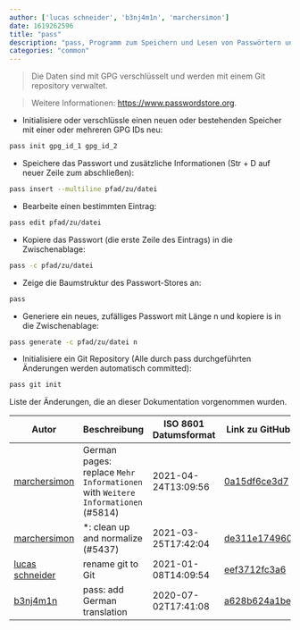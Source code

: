 ```yaml
---
author: ['lucas schneider', 'b3nj4m1n', 'marchersimon']
date: 1619262596
title: "pass"
description: "pass, Programm zum Speichern und Lesen von Passwörtern und anderen sensiblen Daten."
categories: "common"
---
```

> Die Daten sind mit GPG verschlüsselt und werden mit einem Git repository verwaltet.

> Weitere Informationen: <https://www.passwordstore.org>.

- Initialisiere oder verschlüssle einen neuen oder bestehenden Speicher mit einer oder mehreren GPG IDs neu:

```bash
pass init gpg_id_1 gpg_id_2
```

- Speichere das Passwort und zusätzliche Informationen (Str + D auf neuer Zeile zum abschließen):

```bash
pass insert --multiline pfad/zu/datei
```

- Bearbeite einen bestimmten Eintrag:

```bash
pass edit pfad/zu/datei
```

- Kopiere das Passwort (die erste Zeile des Eintrags) in die Zwischenablage:

```bash
pass -c pfad/zu/datei
```

- Zeige die Baumstruktur des Passwort-Stores an:

```bash
pass
```

- Generiere ein neues, zufälliges Passwort mit Länge n und kopiere is in die Zwischenablage:

```bash
pass generate -c pfad/zu/datei n
```

- Initialisiere ein Git Repository (Alle durch pass durchgeführten Änderungen werden automatisch committed):

```bash
pass git init
```
Liste der Änderungen, die an dieser Dokumentation vorgenommen wurden.


Autor | Beschreibung | ISO 8601 Datumsformat | Link zu GitHub
------|-----|-----|-----
[marchersimon](mailto:50295997+marchersimon@users.noreply.github.com) | German pages: replace `Mehr Informationen` with `Weitere Informationen` (#5814) | 2021-04-24T13:09:56 | [0a15df6ce3d7](https://github.com/tldr-pages/tldr/commit/0a15df6ce3d790b71b8fa4ae2e8befe0ed0806c7)
[marchersimon](mailto:50295997+marchersimon@users.noreply.github.com) | *: clean up and normalize (#5437) | 2021-03-25T17:42:04 | [de311e174960](https://github.com/tldr-pages/tldr/commit/de311e17496083a7f805793ef228995ecc7e8c97)
[lucas schneider](mailto:casdpa@gmail.com) | rename git to Git | 2021-01-08T14:09:54 | [eef3712fc3a6](https://github.com/tldr-pages/tldr/commit/eef3712fc3a6a3774384b2e4ed934583c8349d75)
[b3nj4m1n](mailto:b3nj4m1n@gmx.net) | pass: add German translation | 2020-07-02T17:41:08 | [a628b624a1be](https://github.com/tldr-pages/tldr/commit/a628b624a1bea98fa2ab279393e356bc56980cd6)

